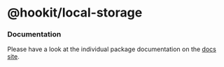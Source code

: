 # @hookit/local-storage

### Documentation

Please have a look at the individual package documentation on the [docs site](https://hookit.vercel.app/).
